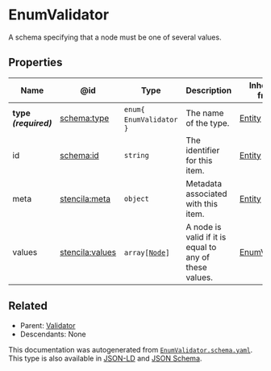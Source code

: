 # EnumValidator

A schema specifying that a node must be one of several values.

## Properties

| Name                  | @id                                                       | Type                          | Description                                            | Inherited from                   |
| --------------------- | --------------------------------------------------------- | ----------------------------- | ------------------------------------------------------ | -------------------------------- |
| **type _(required)_** | [schema:type](https://schema.org/type)                    | `enum{`​`EnumValidator`​`}`   | The name of the type.                                  | [Entity](./Entity)               |
| id                    | [schema:id](https://schema.org/id)                        | `string`                      | The identifier for this item.                          | [Entity](./Entity)               |
| meta                  | [stencila:meta](https://schema.stenci.la/meta.jsonld)     | `object`                      | Metadata associated with this item.                    | [Entity](./Entity)               |
| values                | [stencila:values](https://schema.stenci.la/values.jsonld) | `array[`​[`Node`](./Node)​`]` | A node is valid if it is equal to any of these values. | [EnumValidator](./EnumValidator) |

## Related

-   Parent: [Validator](./Validator)
-   Descendants: None

 This documentation was autogenerated from [`EnumValidator.schema.yaml`](https://github.com/stencila/schema/blob/master/schema/EnumValidator.schema.yaml). This type is also available in [JSON-LD](https://schema.stenci.la/EnumValidator.jsonld) and [JSON Schema](https://schema.stenci.la/EnumValidator.schema.json).
